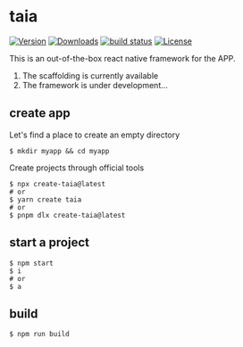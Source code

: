 # taia

<!-- 曾梦想仗剑走天涯，程序员(me)=>剑客，代码(taia)=>剑器 -->
<!-- 泰阿别名太阿是一把威道之剑，只有持剑之人内心之威才能激发出剑道之威，出炉时天时、地利、人和三元归一，剑未成而剑气已存于天地之间 -->
<p>
  <a href="https://www.npmjs.com/package/taia"><img src="https://badgen.net/npm/v/taia" alt="Version" /></a>
  <a href="https://www.npmjs.com/package/taia"><img src="https://badgen.net/npm/dm/taia" alt="Downloads" /></a>
  <a href="https://github.com/taiajs/taia"><img src="https://github.com/taiajs/taia/workflows/CI/badge.svg?branch=main&event=push" alt="build status" /></a>
  <a href="https://www.npmjs.com/package/taia"><img src="https://badgen.net/npm/license/taia" alt="License" /></a>
</p>

This is an out-of-the-box react native framework for the APP.

1. The scaffolding is currently available
2. The framework is under development...

## create app

Let's find a place to create an empty directory

```shell
$ mkdir myapp && cd myapp
```

Create projects through official tools

```shell
$ npx create-taia@latest
# or
$ yarn create taia
# or
$ pnpm dlx create-taia@latest
```

## start a project

```shell
$ npm start
$ i
# or
$ a
```

## build

```shell
$ npm run build
```
